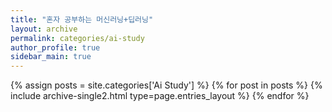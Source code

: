 ```yaml
---
title: "혼자 공부하는 머신러닝+딥러닝"
layout: archive
permalink: categories/ai-study
author_profile: true
sidebar_main: true
---
```



{% assign posts = site.categories['Ai Study'] %}
{% for post in posts %} {% include archive-single2.html type=page.entries_layout %} {% endfor %}
